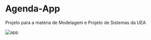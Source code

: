 # Agenda-App
Projeto para a matéria de Modelagem e Projeto de Sistemas da UEA

![app](https://i.imgur.com/UNUq58v.jpg)
